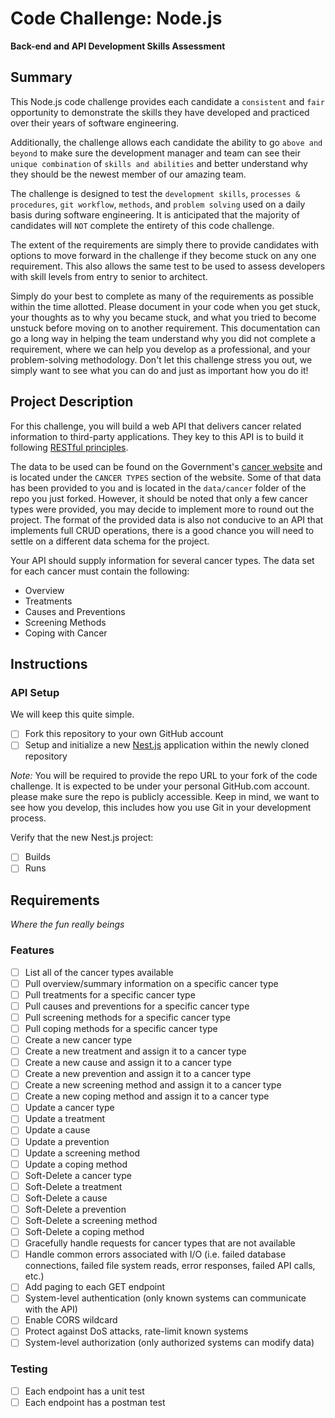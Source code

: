 # Code Challenge: Node.js
__Back-end and API Development Skills Assessment__

## Summary
This Node.js code challenge provides each candidate a `consistent` and `fair` opportunity to demonstrate the skills they have developed and practiced over their years of software engineering.

Additionally, the challenge allows each candidate the ability to go `above and beyond` to make sure the development manager and team can see their `unique combination` of `skills and abilities` and better understand why they should be the newest member of our amazing team.

The challenge is designed to test the `development skills`, `processes & procedures`, `git workflow`, `methods`, and `problem solving` used on a daily basis during software engineering. It is anticipated that the majority of candidates will `NOT` complete the entirety of this code challenge. 

The extent of the requirements are simply there to provide candidates with options to move forward in the challenge if they become stuck on any one requirement. This also allows the same test to be used to assess developers with skill levels from entry to senior to architect.

Simply do your best to complete as many of the requirements as possible within the time allotted. Please document in your code when you get stuck, your thoughts as to why you became stuck, and what you tried to become unstuck before moving on to another requirement. This documentation can go a long way in helping the team understand why you did not complete a requirement, where we can help you develop as a professional, and your problem-solving methodology. Don't let this challenge stress you out, we simply want to see what you can do and just as important how you do it!

## Project Description
For this challenge, you will build a web API that delivers cancer related information to third-party applications. They key to this API is to build it following [RESTful principles](https://www.redhat.com/en/topics/api/what-is-a-rest-api).

The data to be used can be found on the Government's [cancer website](https://www.cancer.gov/) and is located under the `CANCER TYPES` section of the website. Some of that data has been provided to you and is located in the `data/cancer` folder of the repo you just forked. However, it should be noted that only a few cancer types were provided, you may decide to implement more to round out the project. The format of the provided data is also not conducive to an API that implements full CRUD operations, there is a good chance you will need to settle on a different data schema for the project.

Your API should supply information for several cancer types. The data set for each cancer must contain the following:

- Overview
- Treatments
- Causes and Preventions
- Screening Methods
- Coping with Cancer

## Instructions

### API Setup
We will keep this quite simple.

- [ ] Fork this repository to your own GitHub account 
- [ ] Setup and initialize a new [Nest.js](https://nestjs.com/) application within the newly cloned repository

_Note:_ You will be required to provide the repo URL to your fork of the code challenge. It is expected to be under your personal GitHub.com account. please make sure the repo is publicly accessible. Keep in mind, we want to see how you develop, this includes how you use Git in your development process.

Verify that the new Nest.js project:

- [ ] Builds
- [ ] Runs 

## Requirements
_Where the fun really beings_

### Features
- [ ] List all of the cancer types available
- [ ] Pull overview/summary information on a specific cancer type
- [ ] Pull treatments for a specific cancer type
- [ ] Pull causes and preventions for a specific cancer type
- [ ] Pull screening methods for a specific cancer type
- [ ] Pull coping methods for a specific cancer type
- [ ] Create a new cancer type
- [ ] Create a new treatment and assign it to a cancer type
- [ ] Create a new cause and assign it to a cancer type
- [ ] Create a new prevention and assign it to a cancer type
- [ ] Create a new screening method and assign it to a cancer type
- [ ] Create a new coping method and assign it to a cancer type
- [ ] Update a cancer type
- [ ] Update a treatment
- [ ] Update a cause
- [ ] Update a prevention
- [ ] Update a screening method
- [ ] Update a coping method
- [ ] Soft-Delete a cancer type
- [ ] Soft-Delete a treatment
- [ ] Soft-Delete a cause
- [ ] Soft-Delete a prevention
- [ ] Soft-Delete a screening method
- [ ] Soft-Delete a coping method
- [ ] Gracefully handle requests for cancer types that are not available
- [ ] Handle common errors associated with I/O (i.e. failed database connections, failed file system reads, error responses, failed API calls, etc.)
- [ ] Add paging to each GET endpoint
- [ ] System-level authentication (only known systems can communicate with the API)
- [ ] Enable CORS wildcard
- [ ] Protect against DoS attacks, rate-limit known systems
- [ ] System-level authorization (only authorized systems can modify data)

### Testing
- [ ] Each endpoint has a unit test
- [ ] Each endpoint has a postman test